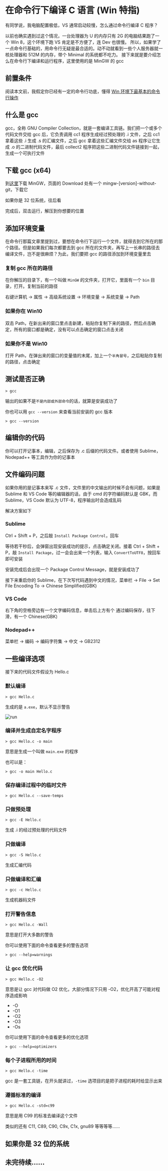 # 在命令行下编译 C 语言 (Win 特指)

有同学说，我电脑配置极低，VS 通常启动较慢，怎么通过命令行编译 C 程序？

以前也确实遇到过这个情况，一台处理器为 U 的内存只有 2G 的电脑结果跑了一个 Win 8，这个环境下跑 VS 肯定是不方便了，连 Dev 也很慢。
所以，如果学了一点命令行基础的，用命令行无疑是最合适的。动不动就看到一些个人服务器就一核处理器和 512M 的内存，带个 Minimal 的系统都不吃力。
接下来就是要介绍怎么在命令行下编译和运行程序，这里使用的是 MinGW 的 gcc

## 前置条件

阅读本文前，我假定你已经有一定的命令行功底，懂得 [Win 环境下最基本的命令行操作](https://github.com/m4XEp1/Epis-Knowledge-Repo/blob/master/Terminal%20Tutorial/README.md#%E6%88%91%E4%BB%AC%E7%94%A8%E5%87%A0%E4%B8%AA%E5%91%BD%E4%BB%A4%E6%9D%A5%E5%85%A5%E9%97%A8-cmd)

## 什么是 gcc

gcc，全称 GNU Compiler Collection，就是一套编译工具链。我们把一个或多个代码文件交给 gcc 后，它负责调用 cc1 程序生成经过预处理的 .i 文件，之后 cc1 拿着这些 .i 生成 .s 的汇编文件，之后 gcc 拿着这些汇编文件交给 as 程序让它生成 .o 的二进制代码文件，最后 collect2 程序把这些二进制代码文件链接到一起，生成一个可执行文件

## 下载 gcc (x64)

到[这里](https://nuwen.net/mingw.html)下载 MinGW，页面的 Download 处有一个 mingw-[version]-without-git，下载它

如果你是 32 位系统，往后看

完成后，双击运行，解压到你想要的位置

## 添加环境变量

在命令行那篇文章里提到过，要想在命令行下运行一个文件，就得去到它所在的那个路径。但是如果我们每次都要去到 gcc 所在的文件夹，再写上一长串的路径去编译文件，岂不是很麻烦？为此，我们要把 gcc 的路径添加到环境变量里去

### 复制 gcc 所在的路径

在你解压的目录下，有一个叫做 `MinGW` 的文件夹，打开它，里面有一个 `bin` 目录，打开。复制当前的路径

右键计算机 -> 属性 -> 高级系统设置 -> 环境变量 -> 系统变量 -> Path

### 如果你在 Win10

双击 Path，在新出来的窗口里点击新建，粘贴你复制下来的路径，然后点击确定，所有的窗口都是确定，没有可以点击确定的窗口点击关闭

### 如果你不是 Win10

打开 Path，在弹出来的窗口的变量值的末尾，加上一个`半角冒号`，之后粘贴你复制的路径，点击确定

## 测试是否正确

```batch
> gcc
```

输出的如果不是`不是内部或外部命令`的话，就算是安装成功了

你也可以用 `gcc --version` 来查看当前安装的 gcc 版本

```batch
> gcc --version
```

## 编辑你的代码

你可以打开记事本，编辑，之后保存为 .c 后缀的代码文件。或者使用 Sublime，Nodepad++ 等工具作为你的记事本

## 文件编码问题

如果你用的是记事本来写 .c 文件，文件里的中文输出的时候不会有问题，如果是 Sublime 和 VS Code 等的编辑器的话，由于 cmd 的字符编码默认是 GBK，而 Sublime，VS Code 默认为 UTF-8，程序输出时会造成乱码

解决方案如下

### Sublime

Ctrl + Shift + P，之后敲 `Install Package Control`，回车

等待若干秒后，会弹窗出现安装成功的提示，点击确定关闭。接着 Ctrl + Shift + P，敲 `Install Package`，过一会会出来一个列表，输入 `ConvertToUTF8`，按回车即可安装

安装完成后会出现一个 Package Control Message，就是安装成功了

接下来重启你的 Sublime，在下次写代码遇到中文的情况，菜单栏 -> File -> Set File Encoding To -> Chinese Simplified(GBK)

### VS Code

右下角的空格旁边有一个文字编码信息，单击后上方有个 通过编码保存，往下滑，有一个 Chinese(GBK)

### Nodepad++

菜单栏 -> 编码 -> 编码字符集 -> 中文 -> GB2312

## 一些编译选项

接下来的代码文件假设为 Hello.c

### 默认编译

```batch
> gcc Hello.c
```

生成的是 `a.exe`，默认不显示警告

![run](fast.gif)

### 编译并生成自定名字程序

```batch
> gcc Hello.c -o main
```

意思是生成一个叫做 `main.exe` 的程序

也可以是：

```batch
> gcc -o main Hello.c
```

### 保存编译过程中的临时文件

```batch
> gcc Hello.c --save-temps
```

### 只做预处理

```batch
> gcc -E Hello.c
```

生成 .i 的经过预处理的代码文件

### 只做编译

```batch
> gcc -S Hello.c
```

生成汇编代码

### 只做编译和汇编

```batch
> gcc -c Hello.c
```

生成机器码文件

### 打开警告信息

```batch
> gcc Hello.c -Wall
```

意思是打开大多数的警告

你可以使用下面的命令查看更多的警告选项

```batch
> gcc --help=warnings
```

### 让 gcc 优化代码

```batch
> gcc Hello.c -O2
```

意思是让 gcc 对代码做 O2 优化，大部分情况下只用 -O2，优化开高了可能对程序造成影响

* -O
* -O1
* -O2
* -O3
* -Os

你可以使用下面的命令查看更多的优化选项

```batch
> gcc --help=optimizers
```

### 每个子进程所用的时间

```batch
> gcc Hello.c -time
```

gcc 是一套工具链，在开头就讲过，`-time` 选项目的是把子进程的耗时给显示出来

### 遵循标准的编译

```batch
> gcc Hello.c -std=c99
```

意思是用 C99 的标准去编译这个文件

类似的还有 C11, C89, C90, C9x, C1x, gnu89 等等等等……

## 如果你是 32 位的系统



## 未完待续……